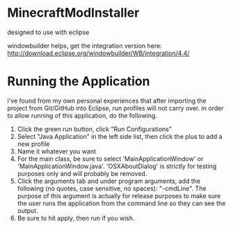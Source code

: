 MinecraftModInstaller
=====================

designed to use with eclipse

windowbuilder helps, get the integration version here: http://download.eclipse.org/windowbuilder/WB/integration/4.4/

Running the Application
=======================

i've found from my own personal experiences that after importing the project from Git/GitHub into Eclipse, run profiles will not carry over. in order to allow running of this application, do the following.

1. Click the green run button, click "Run Configurations"
2. Select "Java Application" in the left side list, then click the plus to add a new profile
3. Name it whatever you want
4. For the main class, be sure to select 'MainApplicationWindow' or 'MainApplicationWindow.java'. 'OSXAboutDialog' is strictly for testing purposes only and will probably be removed.
5. Click the arguments tab and under program arguments, add the following (no quotes, case sensitive, no spaces): "-cmdLine". The purpose of this argument is actually for release purposes to make sure the user runs the application from the command line so they can see the output.
6. Be sure to hit apply, then run if you wish.
